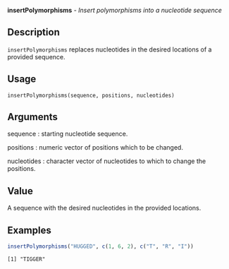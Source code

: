**insertPolymorphisms** - *Insert polymorphisms into a nucleotide sequence*

Description
--------------------

`insertPolymorphisms` replaces nucleotides in the desired locations of a
provided sequence.


Usage
--------------------
```
insertPolymorphisms(sequence, positions, nucleotides)
```

Arguments
-------------------

sequence
:   starting nucleotide sequence.

positions
:   numeric vector of positions which to be changed.

nucleotides
:   character vector of nucleotides to which to change the
positions.




Value
-------------------

A sequence with the desired nucleotides in the provided locations.



Examples
-------------------

```R
insertPolymorphisms("HUGGED", c(1, 6, 2), c("T", "R", "I"))

```


```
[1] "TIGGER"

```








